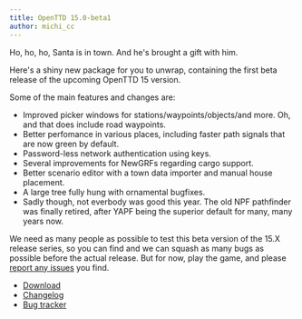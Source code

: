 ```yaml
---
title: OpenTTD 15.0-beta1
author: michi_cc
---
```


Ho, ho, ho, Santa is in town.
And he's brought a gift with him.

Here's a shiny new package for you to unwrap, containing the first beta release of the upcoming OpenTTD 15 version.



Some of the main features and changes are:
* Improved picker windows for stations/waypoints/objects/and more. Oh, and that does include road waypoints.
* Better perfomance in various places, including faster path signals that are now green by default.
* Password-less network authentication using keys.
* Several improvements for NewGRFs regarding cargo support.
* Better scenario editor with a town data importer and manual house placement.
* A large tree fully hung with ornamental bugfixes.
* Sadly though, not everbody was good this year. The old NPF pathfinder was finally retired, after YAPF being the superior default for many, many years now.

We need as many people as possible to test this beta version of the 15.X release series, so you can find and we can squash as many bugs as possible before the actual release.
But for now, play the game, and please [report any issues](https://github.com/OpenTTD/OpenTTD/issues/new/choose) you find.

* [Download](https://www.openttd.org/downloads/openttd-releases/testing.html)
* [Changelog](https://cdn.openttd.org/openttd-releases/15.0-beta1/changelog.txt)
* [Bug tracker](https://github.com/OpenTTD/OpenTTD/issues)
